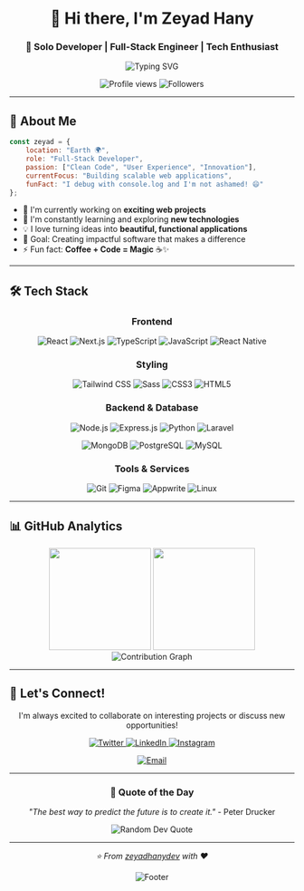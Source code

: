 <div align="center">

# 👋 Hi there, I'm Zeyad Hany

### 🚀 Solo Developer | Full-Stack Engineer | Tech Enthusiast

<img src="https://readme-typing-svg.herokuapp.com?font=Fira+Code&pause=1000&color=2196F3&center=true&vCenter=true&width=435&lines=Building+amazing+web+experiences;Always+learning+new+technologies;Passionate+about+clean+code;Open+to+collaboration" alt="Typing SVG" />

<p align="center">
  <img src="https://komarev.com/ghpvc/?username=zeyadhanydev&label=Profile%20views&color=0e75b6&style=for-the-badge" alt="Profile views" />
  <img src="https://img.shields.io/github/followers/zeyadhanydev?label=Followers&style=for-the-badge&color=blue" alt="Followers" />
</p>

</div>

---

## 🎯 About Me

```javascript
const zeyad = {
    location: "Earth 🌍",
    role: "Full-Stack Developer",
    passion: ["Clean Code", "User Experience", "Innovation"],
    currentFocus: "Building scalable web applications",
    funFact: "I debug with console.log and I'm not ashamed! 😄"
};
```

- 🔭 I'm currently working on **exciting web projects**
- 🌱 I'm constantly learning and exploring **new technologies**
- 💡 I love turning ideas into **beautiful, functional applications**
- 🎯 Goal: Creating impactful software that makes a difference
- ⚡ Fun fact: **Coffee + Code = Magic** ☕✨

---

## 🛠️ Tech Stack

<div align="center">

### Frontend
<p>
  <img src="https://img.shields.io/badge/React-20232A?style=for-the-badge&logo=react&logoColor=61DAFB" alt="React" />
  <img src="https://img.shields.io/badge/Next.js-000000?style=for-the-badge&logo=nextdotjs&logoColor=white" alt="Next.js" />
  <img src="https://img.shields.io/badge/TypeScript-007ACC?style=for-the-badge&logo=typescript&logoColor=white" alt="TypeScript" />
  <img src="https://img.shields.io/badge/JavaScript-F7DF1E?style=for-the-badge&logo=javascript&logoColor=black" alt="JavaScript" />
  <img src="https://img.shields.io/badge/React_Native-20232A?style=for-the-badge&logo=react&logoColor=61DAFB" alt="React Native" />
</p>

### Styling
<p>
  <img src="https://img.shields.io/badge/Tailwind_CSS-38B2AC?style=for-the-badge&logo=tailwind-css&logoColor=white" alt="Tailwind CSS" />
  <img src="https://img.shields.io/badge/Sass-CC6699?style=for-the-badge&logo=sass&logoColor=white" alt="Sass" />
  <img src="https://img.shields.io/badge/CSS3-1572B6?style=for-the-badge&logo=css3&logoColor=white" alt="CSS3" />
  <img src="https://img.shields.io/badge/HTML5-E34F26?style=for-the-badge&logo=html5&logoColor=white" alt="HTML5" />
</p>

### Backend & Database
<p>
  <img src="https://img.shields.io/badge/Node.js-43853D?style=for-the-badge&logo=node.js&logoColor=white" alt="Node.js" />
  <img src="https://img.shields.io/badge/Express.js-404D59?style=for-the-badge&logo=express&logoColor=white" alt="Express.js" />
  <img src="https://img.shields.io/badge/Python-3776AB?style=for-the-badge&logo=python&logoColor=white" alt="Python" />
  <img src="https://img.shields.io/badge/Laravel-FF2D20?style=for-the-badge&logo=laravel&logoColor=white" alt="Laravel" />
</p>

<p>
  <img src="https://img.shields.io/badge/MongoDB-4EA94B?style=for-the-badge&logo=mongodb&logoColor=white" alt="MongoDB" />
  <img src="https://img.shields.io/badge/PostgreSQL-316192?style=for-the-badge&logo=postgresql&logoColor=white" alt="PostgreSQL" />
  <img src="https://img.shields.io/badge/MySQL-00000F?style=for-the-badge&logo=mysql&logoColor=white" alt="MySQL" />
</p>

### Tools & Services
<p>
  <img src="https://img.shields.io/badge/Git-F05032?style=for-the-badge&logo=git&logoColor=white" alt="Git" />
  <img src="https://img.shields.io/badge/Figma-F24E1E?style=for-the-badge&logo=figma&logoColor=white" alt="Figma" />
  <img src="https://img.shields.io/badge/Appwrite-F02E65?style=for-the-badge&logo=appwrite&logoColor=white" alt="Appwrite" />
  <img src="https://img.shields.io/badge/Linux-FCC624?style=for-the-badge&logo=linux&logoColor=black" alt="Linux" />
</p>

</div>

---

## 📊 GitHub Analytics

<div align="center">

<img height="180em" src="https://github-readme-stats.vercel.app/api?username=zeyadhanydev&show_icons=true&theme=tokyonight&include_all_commits=true&count_private=true&hide_border=true"/>
<img height="180em" src="https://github-readme-stats.vercel.app/api/top-langs/?username=zeyadhanydev&layout=compact&langs_count=8&theme=tokyonight&hide_border=true"/>

</div>

<div align="center">
  <img src="https://github-readme-activity-graph.vercel.app/graph?username=zeyadhanydev&theme=tokyo-night&hide_border=true&area=true" alt="Contribution Graph" />
</div>

---

## 🤝 Let's Connect!

<div align="center">

<p>I'm always excited to collaborate on interesting projects or discuss new opportunities!</p>

<p>
  <a href="https://twitter.com/zeyadhany_1" target="_blank">
    <img src="https://img.shields.io/badge/Twitter-1DA1F2?style=for-the-badge&logo=twitter&logoColor=white" alt="Twitter" />
  </a>
  <a href="https://linkedin.com/in/zeyad-hany" target="_blank">
    <img src="https://img.shields.io/badge/LinkedIn-0077B5?style=for-the-badge&logo=linkedin&logoColor=white" alt="LinkedIn" />
  </a>
  <a href="https://instagram.com/zeyadhanyboarey" target="_blank">
    <img src="https://img.shields.io/badge/Instagram-E4405F?style=for-the-badge&logo=instagram&logoColor=white" alt="Instagram" />
  </a>
</p>

<p>
  <a href="mailto:your.email@example.com">
    <img src="https://img.shields.io/badge/Email-D14836?style=for-the-badge&logo=gmail&logoColor=white" alt="Email" />
  </a>
</p>

</div>

---

<div align="center">

### 💭 Quote of the Day
*"The best way to predict the future is to create it."* - Peter Drucker

<img src="https://quotes-github-readme.vercel.app/api?type=horizontal&theme=tokyonight" alt="Random Dev Quote" />

---

<p><i>⭐ From <a href="https://github.com/zeyadhanydev">zeyadhanydev</a> with ❤️</i></p>

<img src="https://capsule-render.vercel.app/api?type=waving&color=gradient&height=100&section=footer" alt="Footer" />

</div>
